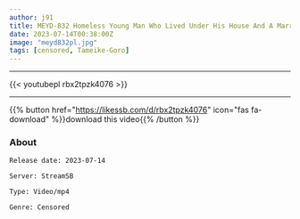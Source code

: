 ```yaml
---
author: j91
title: MEYD-832 Homeless Young Man Who Lived Under His House And A Married Woman Mary Tachibana
date: 2023-07-14T00:38:00Z
image: "meyd832pl.jpg"
tags: [censored, Tameike-Goro]
---
```

___

{{< youtubepl rbx2tpzk4076 >}}
___

{{% button href="https://likessb.com/d/rbx2tpzk4076" icon="fas fa-download" %}}download this video{{% /button %}}
### About

`Release date: 2023-07-14`

`Server: StreamSB`

`Type: Video/mp4`

`Genre:	Censored`
